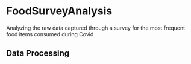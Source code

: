 # FoodSurveyAnalysis
Analyzing the raw data captured through a survey for the most frequent food items consumed during Covid 

## Data Processing
